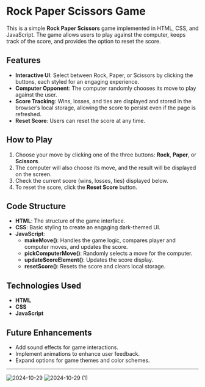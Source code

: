 
# Rock Paper Scissors Game

This is a simple **Rock Paper Scissors** game implemented in HTML, CSS, and JavaScript. The game allows users to play against the computer, keeps track of the score, and provides the option to reset the score.

## Features

- **Interactive UI**: Select between Rock, Paper, or Scissors by clicking the buttons, each styled for an engaging experience.
- **Computer Opponent**: The computer randomly chooses its move to play against the user.
- **Score Tracking**: Wins, losses, and ties are displayed and stored in the browser’s local storage, allowing the score to persist even if the page is refreshed.
- **Reset Score**: Users can reset the score at any time.

## How to Play

1. Choose your move by clicking one of the three buttons: **Rock**, **Paper**, or **Scissors**.
2. The computer will also choose its move, and the result will be displayed on the screen.
3. Check the current score (wins, losses, ties) displayed below.
4. To reset the score, click the **Reset Score** button.

## Code Structure

- **HTML**: The structure of the game interface.
- **CSS**: Basic styling to create an engaging dark-themed UI.
- **JavaScript**:
  - **makeMove()**: Handles the game logic, compares player and computer moves, and updates the score.
  - **pickComputerMove()**: Randomly selects a move for the computer.
  - **updateScoreElement()**: Updates the score display.
  - **resetScore()**: Resets the score and clears local storage.

## Technologies Used

- **HTML**
- **CSS**
- **JavaScript**

## Future Enhancements

- Add sound effects for game interactions.
- Implement animations to enhance user feedback.
- Expand options for game themes and color schemes.

---
![2024-10-29](https://github.com/user-attachments/assets/117089b8-9692-4538-a984-11a32dd7f1e9)
![2024-10-29 (1)](https://github.com/user-attachments/assets/e0820e5b-3c60-44ae-9a9f-89a79cfb16be)


